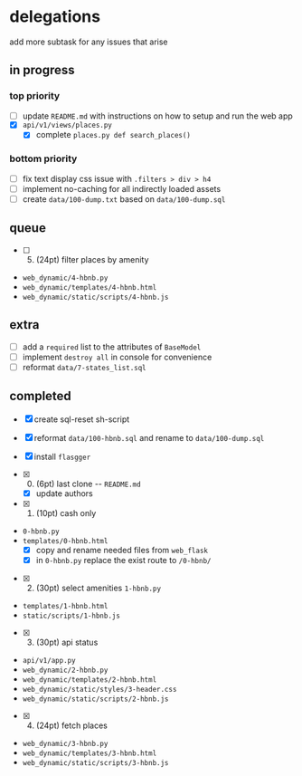 # delegations

add more subtask for any issues that arise

## in progress

### top priority

- [ ] update `README.md` with instructions on how to setup and run the web app
- [x] `api/v1/views/places.py`
	- [x] complete `places.py def search_places()`

### bottom priority

- [ ] fix text display css issue with `.filters > div > h4`
- [ ] implement no-caching for all indirectly loaded assets
- [ ] create `data/100-dump.txt` based on `data/100-dump.sql`

## queue

- [ ] 5. (24pt) filter places by amenity
- `web_dynamic/4-hbnb.py`
- `web_dynamic/templates/4-hbnb.html`
- `web_dynamic/static/scripts/4-hbnb.js`

## extra

- [ ] add a `required` list to the attributes of `BaseModel`
- [ ] implement `destroy all` in console for convenience
- [ ] reformat `data/7-states_list.sql`

## completed

- [x] create sql-reset sh-script
- [x] reformat `data/100-hbnb.sql` and rename to `data/100-dump.sql`

- [x] install `flasgger`

- [x] 0. (6pt) last clone --  `README.md`
	- [x] update authors

- [x] 1. (10pt) cash only
- `0-hbnb.py`
- `templates/0-hbnb.html`
	- [x] copy and rename needed files from `web_flask`
	- [x] in `0-hbnb.py` replace the exist route to `/0-hbnb/`

- [x] 2. (30pt) select amenities
 `1-hbnb.py`
- `templates/1-hbnb.html`
- `static/scripts/1-hbnb.js`

- [x] 3. (30pt) api status
- `api/v1/app.py`
- `web_dynamic/2-hbnb.py`
- `web_dynamic/templates/2-hbnb.html`
- `web_dynamic/static/styles/3-header.css`
- `web_dynamic/static/scripts/2-hbnb.js`

- [x] 4. (24pt) fetch places
- `web_dynamic/3-hbnb.py`
- `web_dynamic/templates/3-hbnb.html`
- `web_dynamic/static/scripts/3-hbnb.js`
